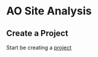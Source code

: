 # AO Site Analysis

## Create a Project

Start be creating a [project](../res_project/overview.md#project)